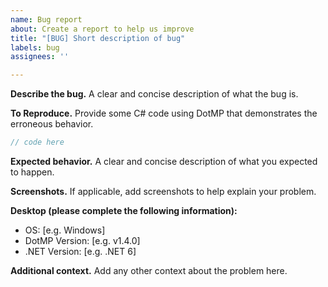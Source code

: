 ```yaml
---
name: Bug report
about: Create a report to help us improve
title: "[BUG] Short description of bug"
labels: bug
assignees: ''

---
```


**Describe the bug.**
A clear and concise description of what the bug is.

**To Reproduce.**
Provide some C# code using DotMP that demonstrates the erroneous behavior.
```cs
// code here
```

**Expected behavior.**
A clear and concise description of what you expected to happen.

**Screenshots.**
If applicable, add screenshots to help explain your problem.

**Desktop (please complete the following information):**
- OS: [e.g. Windows]
- DotMP Version: [e.g. v1.4.0]
- .NET Version: [e.g. .NET 6]

**Additional context.**
Add any other context about the problem here.
